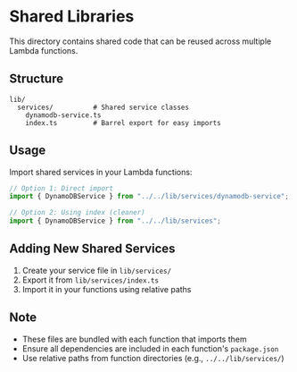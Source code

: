# Shared Libraries

This directory contains shared code that can be reused across multiple Lambda functions.

## Structure

```
lib/
  services/          # Shared service classes
    dynamodb-service.ts
    index.ts         # Barrel export for easy imports
```

## Usage

Import shared services in your Lambda functions:

```typescript
// Option 1: Direct import
import { DynamoDBService } from "../../lib/services/dynamodb-service";

// Option 2: Using index (cleaner)
import { DynamoDBService } from "../../lib/services";
```

## Adding New Shared Services

1. Create your service file in `lib/services/`
2. Export it from `lib/services/index.ts`
3. Import it in your functions using relative paths

## Note

- These files are bundled with each function that imports them
- Ensure all dependencies are included in each function's `package.json`
- Use relative paths from function directories (e.g., `../../lib/services/`)

